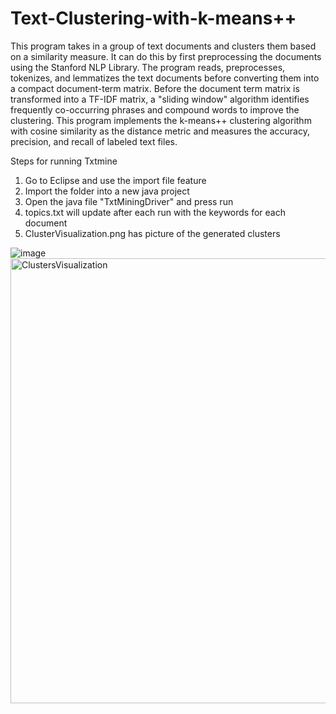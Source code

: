 # Text-Clustering-with-k-means++

This program takes in a group of text documents and clusters them based on a similarity measure. It can do this by first preprocessing the documents using the Stanford NLP Library. The program reads, preprocesses, tokenizes, and lemmatizes the text documents before converting them into a compact document-term matrix. Before the document term matrix is transformed into a TF-IDF matrix, a "sliding window" algorithm identifies frequently co-occurring phrases and compound words to improve the clustering. This program implements the k-means++ clustering algorithm with cosine similarity as the distance metric and measures the accuracy, precision, and recall of labeled text files.


Steps for running Txtmine

1) Go to Eclipse and use the import file feature
2) Import the folder into a new java project
3) Open the java file "TxtMiningDriver" and press run
4) topics.txt will update after each run with the keywords for each document
5) ClusterVisualization.png has picture of the generated clusters

![image](https://user-images.githubusercontent.com/70719859/130307005-f0180cb9-4ca5-4c87-9970-698a5285444b.png)
<img width="712" alt="ClustersVisualization" src="https://user-images.githubusercontent.com/70719859/130307022-3ff0b98f-8187-46fa-9bf0-ecaa9f8696cc.png">

